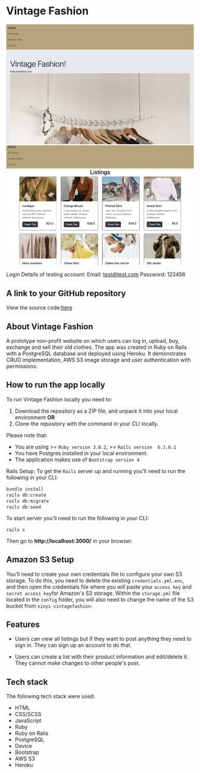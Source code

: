 
# Vintage Fashion


<img src="./ReadmeDoc/home.png">

<img src="./ReadmeDoc/listings.png">


Login Details of testing account:
Email: test@test.com
Password: 123456

## A link to your GitHub repository

View the source code:[here](https://github.com/xinyirachel/VintageFashion)

## About Vintage Fashion

A prototype non-profit website on which users can log in, upload, buy, exchange and sell their old clothes. The app was created in Ruby on Rails with a PostgreSQL database and deployed using Heroku. It demonstrates CRUD implementation, AWS S3 image storage and user authentication with permissions.

## How to run the app locally
To run Vintage Fashion locally you need to:
1.  Download the repository as a ZIP file, and unpack it into your local environment
**OR**
2.  Clone the repository with the command in your CLI locally.


Please note that:
- You are using >= `Ruby version 3.0.2`, >= `Rails version  6.1.6.1` 
- You have Postgres installed in your local environment.
- The application makes use of `Bootstrap version 4`

Rails Setup:
To get the `Rails` server up and running you'll need to run the following in your CLI:

```
bundle install
rails db:create
rails db:migrate
rails db:seed
```
To start server you'll need to run the following in your CLI:

```
rails s
```
Then go to **http://localhost:3000/** in your browser.

## Amazon S3 Setup

You'll need to create your own credentials file to configure your own S3 storage. To do this, you need to delete the existing `credentials.yml.enc`, and then open the credentials file where you will paste your `access key` and `secret access key`for Amazon's S3 storage. Within the `storage.yml` file located in the `config` folder, you will also need to change the name of the S3 bucket from `xinyi-vintagefashion`:

## Features
* Users can view all listings but if they want to post anything they need to sign in. They can sign up an account to do that. 

* Users can create a list with their product information and edit/delete it. They cannot make changes to other people's post. 

## Tech stack
The following tech stack were used:
- HTML
- CSS/SCSS
- JavaScript
- Ruby
- Ruby on Rails
- PostgreSQL
- Device 
- Bootstrap
- AWS S3
- Heroku

